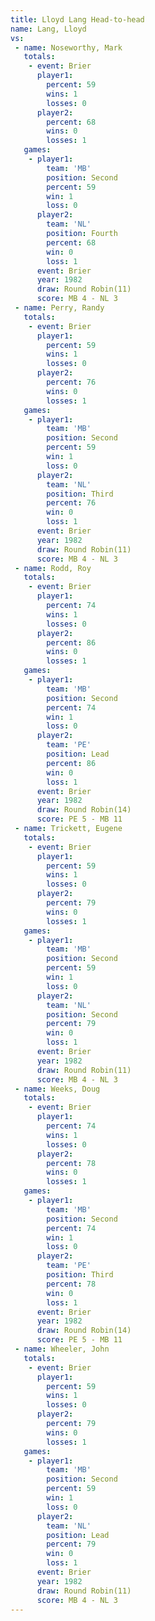 ```yaml
---
title: Lloyd Lang Head-to-head
name: Lang, Lloyd
vs:
 - name: Noseworthy, Mark
   totals:
    - event: Brier
      player1:
        percent: 59
        wins: 1
        losses: 0
      player2:
        percent: 68
        wins: 0
        losses: 1
   games:
    - player1:
        team: 'MB'
        position: Second
        percent: 59
        win: 1
        loss: 0
      player2:
        team: 'NL'
        position: Fourth
        percent: 68
        win: 0
        loss: 1
      event: Brier
      year: 1982
      draw: Round Robin(11)
      score: MB 4 - NL 3
 - name: Perry, Randy
   totals:
    - event: Brier
      player1:
        percent: 59
        wins: 1
        losses: 0
      player2:
        percent: 76
        wins: 0
        losses: 1
   games:
    - player1:
        team: 'MB'
        position: Second
        percent: 59
        win: 1
        loss: 0
      player2:
        team: 'NL'
        position: Third
        percent: 76
        win: 0
        loss: 1
      event: Brier
      year: 1982
      draw: Round Robin(11)
      score: MB 4 - NL 3
 - name: Rodd, Roy
   totals:
    - event: Brier
      player1:
        percent: 74
        wins: 1
        losses: 0
      player2:
        percent: 86
        wins: 0
        losses: 1
   games:
    - player1:
        team: 'MB'
        position: Second
        percent: 74
        win: 1
        loss: 0
      player2:
        team: 'PE'
        position: Lead
        percent: 86
        win: 0
        loss: 1
      event: Brier
      year: 1982
      draw: Round Robin(14)
      score: PE 5 - MB 11
 - name: Trickett, Eugene
   totals:
    - event: Brier
      player1:
        percent: 59
        wins: 1
        losses: 0
      player2:
        percent: 79
        wins: 0
        losses: 1
   games:
    - player1:
        team: 'MB'
        position: Second
        percent: 59
        win: 1
        loss: 0
      player2:
        team: 'NL'
        position: Second
        percent: 79
        win: 0
        loss: 1
      event: Brier
      year: 1982
      draw: Round Robin(11)
      score: MB 4 - NL 3
 - name: Weeks, Doug
   totals:
    - event: Brier
      player1:
        percent: 74
        wins: 1
        losses: 0
      player2:
        percent: 78
        wins: 0
        losses: 1
   games:
    - player1:
        team: 'MB'
        position: Second
        percent: 74
        win: 1
        loss: 0
      player2:
        team: 'PE'
        position: Third
        percent: 78
        win: 0
        loss: 1
      event: Brier
      year: 1982
      draw: Round Robin(14)
      score: PE 5 - MB 11
 - name: Wheeler, John
   totals:
    - event: Brier
      player1:
        percent: 59
        wins: 1
        losses: 0
      player2:
        percent: 79
        wins: 0
        losses: 1
   games:
    - player1:
        team: 'MB'
        position: Second
        percent: 59
        win: 1
        loss: 0
      player2:
        team: 'NL'
        position: Lead
        percent: 79
        win: 0
        loss: 1
      event: Brier
      year: 1982
      draw: Round Robin(11)
      score: MB 4 - NL 3
---
```

